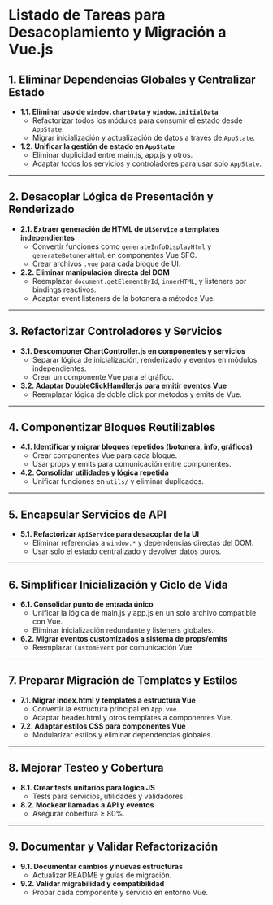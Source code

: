 # Listado de Tareas para Desacoplamiento y Migración a Vue.js

## 1. **Eliminar Dependencias Globales y Centralizar Estado**
- **1.1. Eliminar uso de `window.chartData` y `window.initialData`**
    - Refactorizar todos los módulos para consumir el estado desde `AppState`.
    - Migrar inicialización y actualización de datos a través de `AppState`.
- **1.2. Unificar la gestión de estado en `AppState`**
    - Eliminar duplicidad entre main.js, app.js y otros.
    - Adaptar todos los servicios y controladores para usar solo `AppState`.

---

## 2. **Desacoplar Lógica de Presentación y Renderizado**
- **2.1. Extraer generación de HTML de `UiService` a templates independientes**
    - Convertir funciones como `generateInfoDisplayHtml` y `generateBotoneraHtml` en componentes Vue SFC.
    - Crear archivos `.vue` para cada bloque de UI.
- **2.2. Eliminar manipulación directa del DOM**
    - Reemplazar `document.getElementById`, `innerHTML`, y listeners por bindings reactivos.
    - Adaptar event listeners de la botonera a métodos Vue.

---

## 3. **Refactorizar Controladores y Servicios**
- **3.1. Descomponer ChartController.js en componentes y servicios**
    - Separar lógica de inicialización, renderizado y eventos en módulos independientes.
    - Crear un componente Vue para el gráfico.
- **3.2. Adaptar DoubleClickHandler.js para emitir eventos Vue**
    - Reemplazar lógica de doble click por métodos y emits de Vue.

---

## 4. **Componentizar Bloques Reutilizables**
- **4.1. Identificar y migrar bloques repetidos (botonera, info, gráficos)**
    - Crear componentes Vue para cada bloque.
    - Usar props y emits para comunicación entre componentes.
- **4.2. Consolidar utilidades y lógica repetida**
    - Unificar funciones en `utils/` y eliminar duplicados.

---

## 5. **Encapsular Servicios de API**
- **5.1. Refactorizar `ApiService` para desacoplar de la UI**
    - Eliminar referencias a `window.*` y dependencias directas del DOM.
    - Usar solo el estado centralizado y devolver datos puros.

---

## 6. **Simplificar Inicialización y Ciclo de Vida**
- **6.1. Consolidar punto de entrada único**
    - Unificar la lógica de main.js y app.js en un solo archivo compatible con Vue.
    - Eliminar inicialización redundante y listeners globales.
- **6.2. Migrar eventos customizados a sistema de props/emits**
    - Reemplazar `CustomEvent` por comunicación Vue.

---

## 7. **Preparar Migración de Templates y Estilos**
- **7.1. Migrar index.html y templates a estructura Vue**
    - Convertir la estructura principal en `App.vue`.
    - Adaptar header.html y otros templates a componentes Vue.
- **7.2. Adaptar estilos CSS para componentes Vue**
    - Modularizar estilos y eliminar dependencias globales.

---

## 8. **Mejorar Testeo y Cobertura**
- **8.1. Crear tests unitarios para lógica JS**
    - Tests para servicios, utilidades y validadores.
- **8.2. Mockear llamadas a API y eventos**
    - Asegurar cobertura ≥ 80%.

---

## 9. **Documentar y Validar Refactorización**
- **9.1. Documentar cambios y nuevas estructuras**
    - Actualizar README y guías de migración.
- **9.2. Validar migrabilidad y compatibilidad**
    - Probar cada componente y servicio en entorno Vue.
